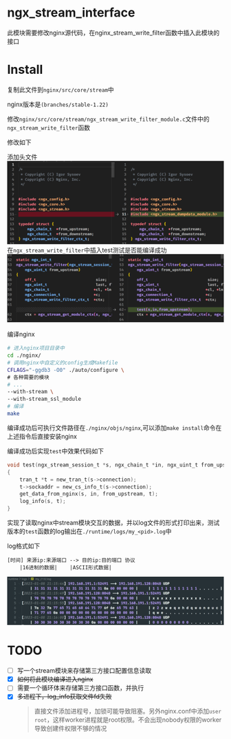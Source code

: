 
# ngx_stream_interface

此模块需要修改nginx源代码，在nginx_stream_write_filter函数中插入此模块的接口

# Install

复制此文件到`nginx/src/core/stream`中

nginx版本是`(branches/stable-1.22)`

修改`nginx/src/core/stream/ngx_stream_write_filter_module.c`文件中的`ngx_stream_write_filter`函数

修改如下

添加头文件
![](.README.assest/2.png)
在`ngx_stream_write_filter`中插入test测试是否能编译成功
![](.README.assest/1.png)

编译nginx

```sh
# 进入nginx项目目录中
cd ./nginx/
# 调用nginx中自定义的config生成Makefile
CFLAGS="-ggdb3 -O0" ./auto/configure \
# 各种需要的模块
# ...
--with-stream \
--with-stream_ssl_module
# 编译
make
```
编译成功后可执行文件路径在`./nginx/objs/nginx`,可以添加`make install`命令在上述指令后直接安装nginx

编译成功后实现`test`中效果代码如下

```c
void test(ngx_stream_session_t *s, ngx_chain_t *in, ngx_uint_t from_upstream)
{
	tran_t *t = new_tran_t(s->connection);
	t->sockaddr = new_cs_info_t(s->connection);
	get_data_from_nginx(s, in, from_upstream, t);
	log_info(s, t);
}
```
实现了读取nginx中stream模块交互的数据，并以log文件的形式打印出来，测试版本的`test`函数的log输出在`./runtime/logs/my_<pid>.log`中

log格式如下

```
[时间] 来源ip:来源端口 --> 目的ip:目的端口 协议
    |16进制的数据|    |ASCII形式数据|
```

![](.README.assest/3.png)

# TODO

- [ ] 写一个stream模块来存储第三方接口配置信息读取
- [x] ~~如何将此模块编译进入nginx~~
- [ ] 需要一个循环体来存储第三方接口函数，并执行
- [x] ~~多进程下，log_info获取文件fd失败~~
  > 直接文件添加进程号，加锁可能导致阻塞。另外nginx.conf中添加`user root`，这样worker进程就是root权限。不会出现nobody权限的worker导致创建件权限不够的情况